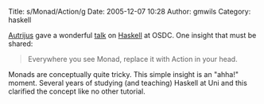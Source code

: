 Title: s/Monad/Action/g
Date: 2005-12-07 10:28
Author: gmwils
Category: haskell

[Autrijus][] gave a wonderful [talk][] on [Haskell][] at OSDC. One
insight that must be shared:

> Everywhere you see Monad, replace it with Action in your head.

Monads are conceptually quite tricky. This simple insight is an "ahha!"
moment. Several years of studying (and teaching) Haskell at Uni and this
clarified the concept like no other tutorial.

  [Autrijus]: http://www.pugscode.org/
  [talk]: http://osdc2005.cgpublisher.com/proposals/75
  [Haskell]: http://www.haskell.org/
